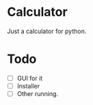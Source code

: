 # Calculator
Just a calculator for python.

# Todo 
- [ ] GUI for it
- [ ] Installer
- [ ] Other running.
